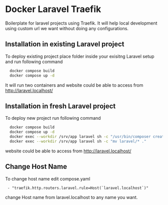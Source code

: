 
# Docker Laravel Traefik 

Boilerplate for laravel projects using Traefik. It will help local development using custom url we want without doing any configurations.

## Installation in existing Laravel project

To deploy existing project place folder inside your exisitng Laravel setup and run following command

```bash
  docker compose build
  docker compose up -d
```

It will run two containers and website could be able to access from http://laravel.localhost/

## Installation in fresh Laravel project
To deploy new project run following command

```bash
  docker compose build
  docker compose up -d
  docker exec --workdir /srv/app laravel sh -c "/usr/bin/composer create-project laravel/laravel laravel"
  docker exec --workdir /srv/app laravel sh -c "mv laravel/* ."
```
website could be able to access from http://laravel.localhost/

## Change Host Name 

To change host name edit compose.yaml
```
 - "traefik.http.routers.laravel.rule=Host(`laravel.localhost`)"
```

change Host name from laravel.localhost to any name you want.
